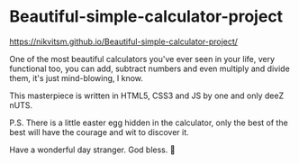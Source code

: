 # Beautiful-simple-calculator-project

https://nikvitsm.github.io/Beautiful-simple-calculator-project/

One of the most beautiful calculators you've ever seen in your life, very functional too, you can add, subtract numbers and even multiply and divide them, it's just mind-blowing, I know.

This masterpiece is written in HTML5, CSS3 and JS by one and only deeZ nUTS.

P.S. There is a little easter egg hidden in the calculator, only the best of the best will have the courage and wit to discover it.

Have a wonderful day stranger. God bless. 🎅

